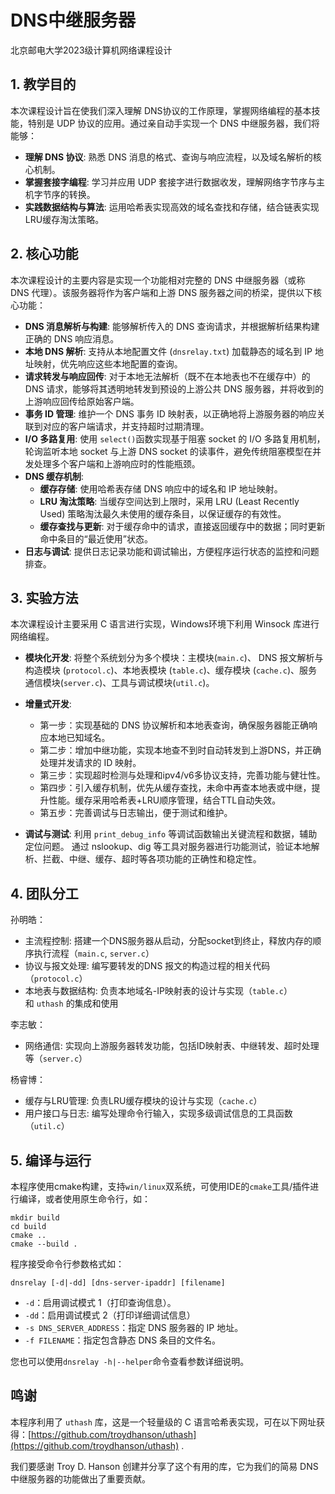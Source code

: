 # DNS中继服务器
北京邮电大学2023级计算机网络课程设计
## 1. 教学目的
本次课程设计旨在使我们深入理解 DNS协议的工作原理，掌握网络编程的基本技能，特别是 UDP 协议的应用。通过亲自动手实现一个 DNS 中继服务器，我们将能够：
- **理解 DNS 协议**: 熟悉 DNS 消息的格式、查询与响应流程，以及域名解析的核心机制。
- **掌握套接字编程**: 学习并应用 UDP 套接字进行数据收发，理解网络字节序与主机字节序的转换。
- **实践数据结构与算法**: 运用哈希表实现高效的域名查找和存储，结合链表实现 LRU缓存淘汰策略。
## 2. 核心功能
本次课程设计的主要内容是实现一个功能相对完整的 DNS 中继服务器（或称 DNS 代理）。该服务器将作为客户端和上游 DNS 服务器之间的桥梁，提供以下核心功能：
- **DNS 消息解析与构建**: 能够解析传入的 DNS 查询请求，并根据解析结果构建正确的 DNS 响应消息。
- **本地 DNS 解析**: 支持从本地配置文件 (`dnsrelay.txt`) 加载静态的域名到 IP 地址映射，优先响应这些本地配置的查询。
- **请求转发与响应回传**: 对于本地无法解析（既不在本地表也不在缓存中）的 DNS 请求，能够将其透明地转发到预设的上游公共 DNS 服务器，并将收到的上游响应回传给原始客户端。
- **事务 ID 管理**: 维护一个 DNS 事务 ID 映射表，以正确地将上游服务器的响应关联到对应的客户端请求，并支持超时过期清理。
- **I/O 多路复用**: 使用 `select()`函数实现基于阻塞 socket 的 I/O 多路复用机制，轮询监听本地 socket 与上游 DNS socket 的读事件，避免传统阻塞模型在并发处理多个客户端和上游响应时的性能瓶颈。
- **DNS 缓存机制**: 
  - **缓存存储**: 使用哈希表存储 DNS 响应中的域名和 IP 地址映射。
  - **LRU 淘汰策略**: 当缓存空间达到上限时，采用 LRU (Least Recently Used) 策略淘汰最久未使用的缓存条目，以保证缓存的有效性。
  - **缓存查找与更新**: 对于缓存命中的请求，直接返回缓存中的数据；同时更新命中条目的“最近使用”状态。
- **日志与调试**: 提供日志记录功能和调试输出，方便程序运行状态的监控和问题排查。
## 3. 实验方法
本次课程设计主要采用 C 语言进行实现，Windows环境下利用 Winsock 库进行网络编程。
- **模块化开发**: 将整个系统划分为多个模块：主模块(`main.c`)、 DNS 报文解析与构造模块 (`protocol.c`)、本地表模块 (`table.c`)、缓存模块 (`cache.c`)、服务通信模块(`server.c`)、工具与调试模块(`util.c`)。
- **增量式开发**: 
  - 第一步：实现基础的 DNS 协议解析和本地表查询，确保服务器能正确响应本地已知域名。
  - 第二步：增加中继功能，实现本地查不到时自动转发到上游DNS，并正确处理并发请求的 ID 映射。  
  - 第三步：实现超时检测与处理和ipv4/v6多协议支持，完善功能与健壮性。  
  - 第四步：引入缓存机制，优先从缓存查找，未命中再查本地表或中继，提升性能。缓存采用哈希表+LRU顺序管理，结合TTL自动失效。  
  - 第五步：完善调试与日志输出，便于测试和维护。
  
- **调试与测试**: 利用 `print_debug_info` 等调试函数输出关键流程和数据，辅助定位问题。
通过 nslookup、dig 等工具对服务器进行功能测试，验证本地解析、拦截、中继、缓存、超时等各项功能的正确性和稳定性。
## 4. 团队分工
孙明皓：
- 主流程控制: 搭建一个DNS服务器从启动，分配socket到终止，释放内存的顺序执行流程（`main.c`, `server.c`）
- 协议与报文处理: 编写要转发的DNS 报文的构造过程的相关代码（`protocol.c`）
- 本地表与数据结构: 负责本地域名-IP映射表的设计与实现（`table.c`）和 `uthash` 的集成和使用

李志敏：
- 网络通信: 实现向上游服务器转发功能，包括ID映射表、中继转发、超时处理等（`server.c`）

杨睿博：
- 缓存与LRU管理: 负责LRU缓存模块的设计与实现（`cache.c`）
- 用户接口与日志: 编写处理命令行输入，实现多级调试信息的工具函数（`util.c`）
## 5. 编译与运行
本程序使用cmake构建，支持`win/linux`双系统，可使用IDE的`cmake`工具/插件进行编译，或者使用原生命令行，如：
```shell
mkdir build
cd build
cmake ..
cmake --build .
```
程序接受命令行参数格式如：
```
dnsrelay [-d|-dd] [dns-server-ipaddr] [filename]
```
- `-d`：启用调试模式 1（打印查询信息）。
- `-dd`：启用调试模式 2（打印详细调试信息）
- `-s DNS_SERVER_ADDRESS`：指定 DNS 服务器的 IP 地址。
- `-f FILENAME`：指定包含静态 DNS 条目的文件名。

您也可以使用`dnsrelay -h|--helper`命令查看参数详细说明。
## 鸣谢
本程序利用了 `uthash` 库，这是一个轻量级的 C 语言哈希表实现，可在以下网址获得：[https://github.com/troydhanson/uthash](https://github.com/troydhanson/uthash) .

我们要感谢 Troy D. Hanson 创建并分享了这个有用的库，它为我们的简易 DNS 中继服务器的功能做出了重要贡献。
